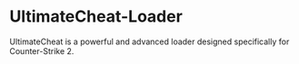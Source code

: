 # UltimateCheat-Loader
UltimateCheat is a powerful and advanced loader designed specifically for Counter-Strike 2. 
